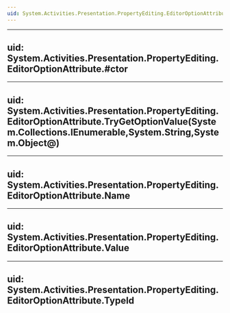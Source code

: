 ```yaml
---
uid: System.Activities.Presentation.PropertyEditing.EditorOptionAttribute
---
```


---
uid: System.Activities.Presentation.PropertyEditing.EditorOptionAttribute.#ctor
---

---
uid: System.Activities.Presentation.PropertyEditing.EditorOptionAttribute.TryGetOptionValue(System.Collections.IEnumerable,System.String,System.Object@)
---

---
uid: System.Activities.Presentation.PropertyEditing.EditorOptionAttribute.Name
---

---
uid: System.Activities.Presentation.PropertyEditing.EditorOptionAttribute.Value
---

---
uid: System.Activities.Presentation.PropertyEditing.EditorOptionAttribute.TypeId
---
